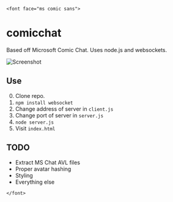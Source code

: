 `<font face="ms comic sans">`

# comicchat

Based off Microsoft Comic Chat. Uses node.js and websockets.

![Screenshot](http://i.imgur.com/VTuJF3F.png)

## Use
0. Clone repo.
1. `npm install websocket`
2. Change address of server in `client.js`
3. Change port of server in `server.js`
4. `node server.js`
5. Visit `index.html`

## TODO
* Extract MS Chat AVL files
* Proper avatar hashing
* Styling
* Everything else

`</font>`